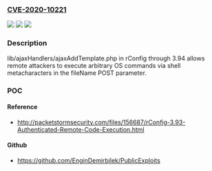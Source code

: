 ### [CVE-2020-10221](https://cve.mitre.org/cgi-bin/cvename.cgi?name=CVE-2020-10221)
![](https://img.shields.io/static/v1?label=Product&message=n%2Fa&color=blue)
![](https://img.shields.io/static/v1?label=Version&message=n%2Fa&color=blue)
![](https://img.shields.io/static/v1?label=Vulnerability&message=n%2Fa&color=brighgreen)

### Description

lib/ajaxHandlers/ajaxAddTemplate.php in rConfig through 3.94 allows remote attackers to execute arbitrary OS commands via shell metacharacters in the fileName POST parameter.

### POC

#### Reference
- http://packetstormsecurity.com/files/156687/rConfig-3.93-Authenticated-Remote-Code-Execution.html

#### Github
- https://github.com/EnginDemirbilek/PublicExploits


